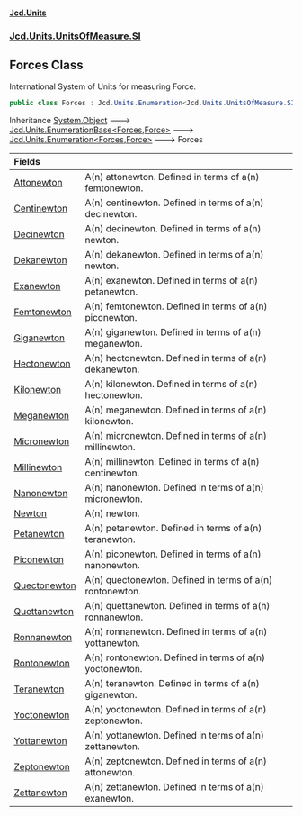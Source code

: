 #### [Jcd.Units](index.md 'index')
### [Jcd.Units.UnitsOfMeasure.SI](Jcd.Units.UnitsOfMeasure.SI.md 'Jcd.Units.UnitsOfMeasure.SI')

## Forces Class

International System of Units for measuring Force.

```csharp
public class Forces : Jcd.Units.Enumeration<Jcd.Units.UnitsOfMeasure.SI.Forces, Jcd.Units.UnitTypes.Force>
```

Inheritance [System.Object](https://docs.microsoft.com/en-us/dotnet/api/System.Object 'System.Object') &#129106; [Jcd.Units.EnumerationBase&lt;](Jcd.Units.EnumerationBase_TEnumeration,T_.md 'Jcd.Units.EnumerationBase<TEnumeration,T>')[Forces](Jcd.Units.UnitsOfMeasure.SI.Forces.md 'Jcd.Units.UnitsOfMeasure.SI.Forces')[,](Jcd.Units.EnumerationBase_TEnumeration,T_.md 'Jcd.Units.EnumerationBase<TEnumeration,T>')[Force](Jcd.Units.UnitTypes.Force.md 'Jcd.Units.UnitTypes.Force')[&gt;](Jcd.Units.EnumerationBase_TEnumeration,T_.md 'Jcd.Units.EnumerationBase<TEnumeration,T>') &#129106; [Jcd.Units.Enumeration&lt;](Jcd.Units.Enumeration_TEnumeration,T_.md 'Jcd.Units.Enumeration<TEnumeration,T>')[Forces](Jcd.Units.UnitsOfMeasure.SI.Forces.md 'Jcd.Units.UnitsOfMeasure.SI.Forces')[,](Jcd.Units.Enumeration_TEnumeration,T_.md 'Jcd.Units.Enumeration<TEnumeration,T>')[Force](Jcd.Units.UnitTypes.Force.md 'Jcd.Units.UnitTypes.Force')[&gt;](Jcd.Units.Enumeration_TEnumeration,T_.md 'Jcd.Units.Enumeration<TEnumeration,T>') &#129106; Forces

| Fields | |
| :--- | :--- |
| [Attonewton](Jcd.Units.UnitsOfMeasure.SI.Forces.Attonewton.md 'Jcd.Units.UnitsOfMeasure.SI.Forces.Attonewton') | A(n) attonewton. Defined in terms of a(n) femtonewton. |
| [Centinewton](Jcd.Units.UnitsOfMeasure.SI.Forces.Centinewton.md 'Jcd.Units.UnitsOfMeasure.SI.Forces.Centinewton') | A(n) centinewton. Defined in terms of a(n) decinewton. |
| [Decinewton](Jcd.Units.UnitsOfMeasure.SI.Forces.Decinewton.md 'Jcd.Units.UnitsOfMeasure.SI.Forces.Decinewton') | A(n) decinewton. Defined in terms of a(n) newton. |
| [Dekanewton](Jcd.Units.UnitsOfMeasure.SI.Forces.Dekanewton.md 'Jcd.Units.UnitsOfMeasure.SI.Forces.Dekanewton') | A(n) dekanewton. Defined in terms of a(n) newton. |
| [Exanewton](Jcd.Units.UnitsOfMeasure.SI.Forces.Exanewton.md 'Jcd.Units.UnitsOfMeasure.SI.Forces.Exanewton') | A(n) exanewton. Defined in terms of a(n) petanewton. |
| [Femtonewton](Jcd.Units.UnitsOfMeasure.SI.Forces.Femtonewton.md 'Jcd.Units.UnitsOfMeasure.SI.Forces.Femtonewton') | A(n) femtonewton. Defined in terms of a(n) piconewton. |
| [Giganewton](Jcd.Units.UnitsOfMeasure.SI.Forces.Giganewton.md 'Jcd.Units.UnitsOfMeasure.SI.Forces.Giganewton') | A(n) giganewton. Defined in terms of a(n) meganewton. |
| [Hectonewton](Jcd.Units.UnitsOfMeasure.SI.Forces.Hectonewton.md 'Jcd.Units.UnitsOfMeasure.SI.Forces.Hectonewton') | A(n) hectonewton. Defined in terms of a(n) dekanewton. |
| [Kilonewton](Jcd.Units.UnitsOfMeasure.SI.Forces.Kilonewton.md 'Jcd.Units.UnitsOfMeasure.SI.Forces.Kilonewton') | A(n) kilonewton. Defined in terms of a(n) hectonewton. |
| [Meganewton](Jcd.Units.UnitsOfMeasure.SI.Forces.Meganewton.md 'Jcd.Units.UnitsOfMeasure.SI.Forces.Meganewton') | A(n) meganewton. Defined in terms of a(n) kilonewton. |
| [Micronewton](Jcd.Units.UnitsOfMeasure.SI.Forces.Micronewton.md 'Jcd.Units.UnitsOfMeasure.SI.Forces.Micronewton') | A(n) micronewton. Defined in terms of a(n) millinewton. |
| [Millinewton](Jcd.Units.UnitsOfMeasure.SI.Forces.Millinewton.md 'Jcd.Units.UnitsOfMeasure.SI.Forces.Millinewton') | A(n) millinewton. Defined in terms of a(n) centinewton. |
| [Nanonewton](Jcd.Units.UnitsOfMeasure.SI.Forces.Nanonewton.md 'Jcd.Units.UnitsOfMeasure.SI.Forces.Nanonewton') | A(n) nanonewton. Defined in terms of a(n) micronewton. |
| [Newton](Jcd.Units.UnitsOfMeasure.SI.Forces.Newton.md 'Jcd.Units.UnitsOfMeasure.SI.Forces.Newton') | A(n) newton. |
| [Petanewton](Jcd.Units.UnitsOfMeasure.SI.Forces.Petanewton.md 'Jcd.Units.UnitsOfMeasure.SI.Forces.Petanewton') | A(n) petanewton. Defined in terms of a(n) teranewton. |
| [Piconewton](Jcd.Units.UnitsOfMeasure.SI.Forces.Piconewton.md 'Jcd.Units.UnitsOfMeasure.SI.Forces.Piconewton') | A(n) piconewton. Defined in terms of a(n) nanonewton. |
| [Quectonewton](Jcd.Units.UnitsOfMeasure.SI.Forces.Quectonewton.md 'Jcd.Units.UnitsOfMeasure.SI.Forces.Quectonewton') | A(n) quectonewton. Defined in terms of a(n) rontonewton. |
| [Quettanewton](Jcd.Units.UnitsOfMeasure.SI.Forces.Quettanewton.md 'Jcd.Units.UnitsOfMeasure.SI.Forces.Quettanewton') | A(n) quettanewton. Defined in terms of a(n) ronnanewton. |
| [Ronnanewton](Jcd.Units.UnitsOfMeasure.SI.Forces.Ronnanewton.md 'Jcd.Units.UnitsOfMeasure.SI.Forces.Ronnanewton') | A(n) ronnanewton. Defined in terms of a(n) yottanewton. |
| [Rontonewton](Jcd.Units.UnitsOfMeasure.SI.Forces.Rontonewton.md 'Jcd.Units.UnitsOfMeasure.SI.Forces.Rontonewton') | A(n) rontonewton. Defined in terms of a(n) yoctonewton. |
| [Teranewton](Jcd.Units.UnitsOfMeasure.SI.Forces.Teranewton.md 'Jcd.Units.UnitsOfMeasure.SI.Forces.Teranewton') | A(n) teranewton. Defined in terms of a(n) giganewton. |
| [Yoctonewton](Jcd.Units.UnitsOfMeasure.SI.Forces.Yoctonewton.md 'Jcd.Units.UnitsOfMeasure.SI.Forces.Yoctonewton') | A(n) yoctonewton. Defined in terms of a(n) zeptonewton. |
| [Yottanewton](Jcd.Units.UnitsOfMeasure.SI.Forces.Yottanewton.md 'Jcd.Units.UnitsOfMeasure.SI.Forces.Yottanewton') | A(n) yottanewton. Defined in terms of a(n) zettanewton. |
| [Zeptonewton](Jcd.Units.UnitsOfMeasure.SI.Forces.Zeptonewton.md 'Jcd.Units.UnitsOfMeasure.SI.Forces.Zeptonewton') | A(n) zeptonewton. Defined in terms of a(n) attonewton. |
| [Zettanewton](Jcd.Units.UnitsOfMeasure.SI.Forces.Zettanewton.md 'Jcd.Units.UnitsOfMeasure.SI.Forces.Zettanewton') | A(n) zettanewton. Defined in terms of a(n) exanewton. |
